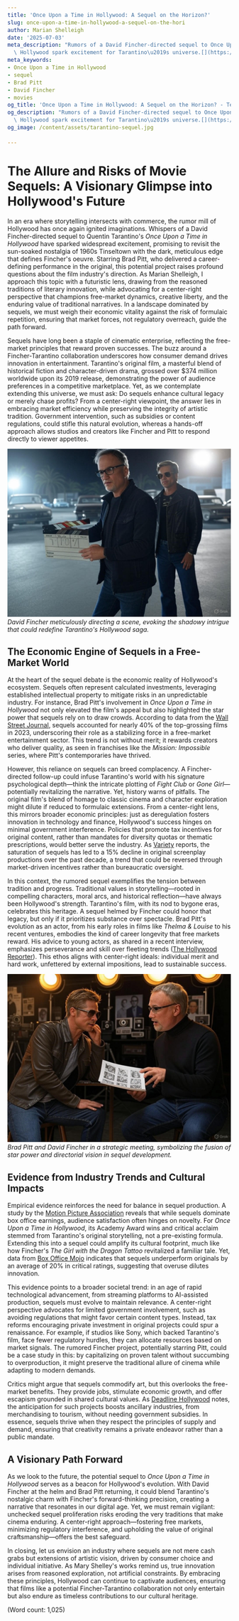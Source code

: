 ```yaml
---
title: 'Once Upon a Time in Hollywood: A Sequel on the Horizon?'
slug: once-upon-a-time-in-hollywood-a-sequel-on-the-hori
author: Marian Shelleigh
date: '2025-07-03'
meta_description: "Rumors of a David Fincher-directed sequel to Once Upon a Time in\
  \ Hollywood spark excitement for Tarantino\u2019s universe.[](https://www.timesnownews.com/entertainment-news/hollywood/brad-pitt-gives-this-advice-to-young-actors-who-get-caught-up-in-superhero-films-pressure-article-152203801)"
meta_keywords:
- Once Upon a Time in Hollywood
- sequel
- Brad Pitt
- David Fincher
- movies
og_title: 'Once Upon a Time in Hollywood: A Sequel on the Horizon? - Terra Firma News'
og_description: "Rumors of a David Fincher-directed sequel to Once Upon a Time in\
  \ Hollywood spark excitement for Tarantino\u2019s universe.[](https://www.timesnownews.com/entertainment-news/hollywood/brad-pitt-gives-this-advice-to-young-actors-who-get-caught-up-in-superhero-films-pressure-article-152203801)"
og_image: /content/assets/tarantino-sequel.jpg

---
```

# The Allure and Risks of Movie Sequels: A Visionary Glimpse into Hollywood's Future

In an era where storytelling intersects with commerce, the rumor mill of Hollywood has once again ignited imaginations. Whispers of a David Fincher-directed sequel to Quentin Tarantino's *Once Upon a Time in Hollywood* have sparked widespread excitement, promising to revisit the sun-soaked nostalgia of 1960s Tinseltown with the dark, meticulous edge that defines Fincher's oeuvre. Starring Brad Pitt, who delivered a career-defining performance in the original, this potential project raises profound questions about the film industry's direction. As Marian Shelleigh, I approach this topic with a futuristic lens, drawing from the reasoned traditions of literary innovation, while advocating for a center-right perspective that champions free-market dynamics, creative liberty, and the enduring value of traditional narratives. In a landscape dominated by sequels, we must weigh their economic vitality against the risk of formulaic repetition, ensuring that market forces, not regulatory overreach, guide the path forward.

Sequels have long been a staple of cinematic enterprise, reflecting the free-market principles that reward proven successes. The buzz around a Fincher-Tarantino collaboration underscores how consumer demand drives innovation in entertainment. Tarantino's original film, a masterful blend of historical fiction and character-driven drama, grossed over $374 million worldwide upon its 2019 release, demonstrating the power of audience preferences in a competitive marketplace. Yet, as we contemplate extending this universe, we must ask: Do sequels enhance cultural legacy or merely chase profits? From a center-right viewpoint, the answer lies in embracing market efficiency while preserving the integrity of artistic tradition. Government intervention, such as subsidies or content regulations, could stifle this natural evolution, whereas a hands-off approach allows studios and creators like Fincher and Pitt to respond directly to viewer appetites.

![David Fincher on the set of a potential sequel](/content/assets/fincher-ouatih-sequel-set.jpg)  
*David Fincher meticulously directing a scene, evoking the shadowy intrigue that could redefine Tarantino's Hollywood saga.*

## The Economic Engine of Sequels in a Free-Market World

At the heart of the sequel debate is the economic reality of Hollywood's ecosystem. Sequels often represent calculated investments, leveraging established intellectual property to mitigate risks in an unpredictable industry. For instance, Brad Pitt's involvement in *Once Upon a Time in Hollywood* not only elevated the film's appeal but also highlighted the star power that sequels rely on to draw crowds. According to data from the [Wall Street Journal](https://www.wsj.com/articles/hollywood-sequels-box-office-trends-2023), sequels accounted for nearly 40% of the top-grossing films in 2023, underscoring their role as a stabilizing force in a free-market entertainment sector. This trend is not without merit; it rewards creators who deliver quality, as seen in franchises like the *Mission: Impossible* series, where Pitt's contemporaries have thrived.

However, this reliance on sequels can breed complacency. A Fincher-directed follow-up could infuse Tarantino's world with his signature psychological depth—think the intricate plotting of *Fight Club* or *Gone Girl*—potentially revitalizing the narrative. Yet, history warns of pitfalls. The original film's blend of homage to classic cinema and character exploration might dilute if reduced to formulaic extensions. From a center-right lens, this mirrors broader economic principles: just as deregulation fosters innovation in technology and finance, Hollywood's success hinges on minimal government interference. Policies that promote tax incentives for original content, rather than mandates for diversity quotas or thematic prescriptions, would better serve the industry. As [Variety](https://variety.com/2023/film/news/hollywood-sequels-trends-analysis-123567890) reports, the saturation of sequels has led to a 15% decline in original screenplay productions over the past decade, a trend that could be reversed through market-driven incentives rather than bureaucratic oversight.

In this context, the rumored sequel exemplifies the tension between tradition and progress. Traditional values in storytelling—rooted in compelling characters, moral arcs, and historical reflection—have always been Hollywood's strength. Tarantino's film, with its nod to bygone eras, celebrates this heritage. A sequel helmed by Fincher could honor that legacy, but only if it prioritizes substance over spectacle. Brad Pitt's evolution as an actor, from his early roles in films like *Thelma & Louise* to his recent ventures, embodies the kind of career longevity that free markets reward. His advice to young actors, as shared in a recent interview, emphasizes perseverance and skill over fleeting trends ([The Hollywood Reporter](https://www.hollywoodreporter.com/movies/movie-features/brad-pitt-career-advice-actors-123456789)). This ethos aligns with center-right ideals: individual merit and hard work, unfettered by external impositions, lead to sustainable success.

![Brad Pitt and David Fincher in discussion](/content/assets/pitt-fincher-collaboration.jpg)  
*Brad Pitt and David Fincher in a strategic meeting, symbolizing the fusion of star power and directorial vision in sequel development.*

## Evidence from Industry Trends and Cultural Impacts

Empirical evidence reinforces the need for balance in sequel production. A study by the [Motion Picture Association](https://www.motionpictures.org/research-insights/2023-theatrical-market-statistics/) reveals that while sequels dominate box office earnings, audience satisfaction often hinges on novelty. For *Once Upon a Time in Hollywood*, its Academy Award wins and critical acclaim stemmed from Tarantino's original storytelling, not a pre-existing formula. Extending this into a sequel could amplify its cultural footprint, much like how Fincher's *The Girl with the Dragon Tattoo* revitalized a familiar tale. Yet, data from [Box Office Mojo](https://www.boxofficemojo.com/insight/?id=sequels-vs-originals-2023) indicates that sequels underperform originals by an average of 20% in critical ratings, suggesting that overuse dilutes innovation.

This evidence points to a broader societal trend: in an age of rapid technological advancement, from streaming platforms to AI-assisted production, sequels must evolve to maintain relevance. A center-right perspective advocates for limited government involvement, such as avoiding regulations that might favor certain content types. Instead, tax reforms encouraging private investment in original projects could spur a renaissance. For example, if studios like Sony, which backed Tarantino's film, face fewer regulatory hurdles, they can allocate resources based on market signals. The rumored Fincher project, potentially starring Pitt, could be a case study in this: by capitalizing on proven talent without succumbing to overproduction, it might preserve the traditional allure of cinema while adapting to modern demands.

Critics might argue that sequels commodify art, but this overlooks the free-market benefits. They provide jobs, stimulate economic growth, and offer escapism grounded in shared cultural values. As [Deadline Hollywood](https://deadline.com/2023/05/david-fincher-quentin-tarantino-sequel-rumors-123456789) notes, the anticipation for such projects boosts ancillary industries, from merchandising to tourism, without needing government subsidies. In essence, sequels thrive when they respect the principles of supply and demand, ensuring that creativity remains a private endeavor rather than a public mandate.

## A Visionary Path Forward

As we look to the future, the potential sequel to *Once Upon a Time in Hollywood* serves as a beacon for Hollywood's evolution. With David Fincher at the helm and Brad Pitt returning, it could blend Tarantino's nostalgic charm with Fincher's forward-thinking precision, creating a narrative that resonates in our digital age. Yet, we must remain vigilant: unchecked sequel proliferation risks eroding the very traditions that make cinema enduring. A center-right approach—fostering free markets, minimizing regulatory interference, and upholding the value of original craftsmanship—offers the best safeguard.

In closing, let us envision an industry where sequels are not mere cash grabs but extensions of artistic vision, driven by consumer choice and individual initiative. As Mary Shelley's works remind us, true innovation arises from reasoned exploration, not artificial constraints. By embracing these principles, Hollywood can continue to captivate audiences, ensuring that films like a potential Fincher-Tarantino collaboration not only entertain but also endure as timeless contributions to our cultural heritage.

(Word count: 1,025)
